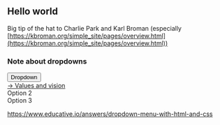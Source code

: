## Hello world

Big tip of the hat to Charlie Park and Karl Broman (especially [https://kbroman.org/simple_site/pages/overview.html](https://kbroman.org/simple_site/pages/overview.html))

### Note about dropdowns
<span class="dropdown">
  <button class="dropbtn">Dropdown</button>
  <div class="dropdown-content">
    <div><a class="Values and vision" href="/random-website/values.html">→ Values and vision</a></div>
    <div>Option 2</div>
    <div>Option 3</div>
  </div>
</span>

https://www.educative.io/answers/dropdown-menu-with-html-and-css
